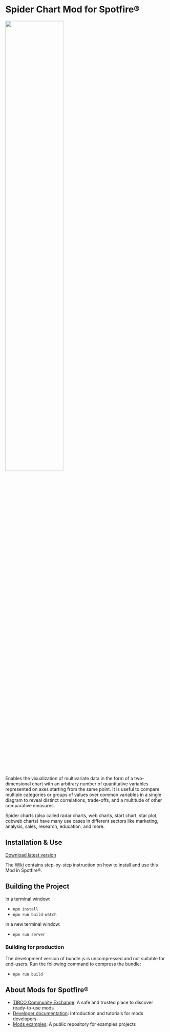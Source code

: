 # Spider Chart Mod for Spotfire®

<img src="assets/spider.png" width="60%"/>

Enables the visualization of multivariate data in the form of a two-dimensional chart with an arbitrary number of quantitative variables represented on axes starting from the same point. It is useful to compare multiple categories or groups of values over common variables in a single diagram to reveal distinct correlations, trade-offs, and a multitude of other comparative measures.

Spider charts (also called radar charts, web charts, start chart, star plot, cobweb charts) have many use cases in different sectors like marketing, analysis, sales, research, education, and more.

## Installation & Use

[Download latest version](https://github.com/spotfiresoftware/spotfire-mod-spider/releases)

The [Wiki](https://github.com/spotfiresoftware/spotfire-mod-spider/wiki) contains step-by-step instruction on how to install and use this Mod in Spotfire®.

## Building the Project

In a terminal window:
- `npm install`
- `npm run build-watch`

In a new terminal window:
- `npm run server`

### Building for production

The development version of bundle.js is uncompressed and not suitable for end-users. Run the following command to compress the bundle:
- `npm run build`

## About Mods for Spotfire®
-   [TIBCO Community Exchange](https://community.tibco.com/s/global-search/%40uri#q=mod%20for%20tibco%20spotfire&t=Exchange&sort=date%20descending): A safe and trusted place to discover ready-to-use mods
-   [Developer documentation](https://tibcosoftware.github.io/spotfire-mods/docs/): Introduction and tutorials for mods developers
-   [Mods examples](https://github.com/TIBCOSoftware/spotfire-mods/releases/latest): A public repository for examples projects
